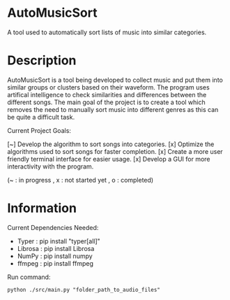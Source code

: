 # AutoMusicSort
A tool used to automatically sort lists of music into similar categories.

# Description

AutoMusicSort is a tool being developed to collect music and put them into similar groups or clusters based on their waveform.  The program uses artifical intelligence to check similarities and differences between the different songs.  The main goal of the project is to create a tool which removes the need to manually sort music into different genres as this can be quite a difficult task.  

Current Project Goals:

[~] Develop the algorithm to sort songs into categories.
[x] Optimize the algorithms used to sort songs for faster completion.
[x] Create a more user friendly terminal interface for easier usage.
[x] Develop a GUI for more interactivity with the program.

(~ : in progress , x : not started yet , o : completed)

# Information

Current Dependencies Needed:

- Typer : pip install "typer[all]"
- Librosa : pip install Librosa
- NumPy : pip install numpy
- ffmpeg : pip install ffmpeg

Run command:

`python ./src/main.py "folder_path_to_audio_files"`